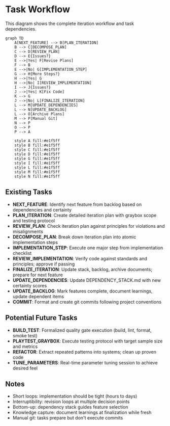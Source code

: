 # Task Workflow

This diagram shows the complete iteration workflow and task dependencies.

```mermaid
graph TD
    A[NEXT_FEATURE] --> B[PLAN_ITERATION]
    B --> C[DECOMPOSE_PLAN]
    C --> D[REVIEW_PLAN]
    D --> E{Issues?}
    E -->|Yes| F[Revise Plans]
    F --> B
    E -->|No| G[IMPLEMENTATION_STEP]
    G --> H{More Steps?}
    H -->|Yes| G
    H -->|No| I[REVIEW_IMPLEMENTATION]
    I --> J{Issues?}
    J -->|Yes| K[Fix Code]
    K --> G
    J -->|No| L[FINALIZE_ITERATION]
    L --> M[UPDATE_DEPENDENCIES]
    L --> N[UPDATE_BACKLOG]
    L --> O[Archive Plans]
    M --> P[Manual Git]
    N --> P
    O --> P
    P --> A
    
    style A fill:#e1f5ff
    style B fill:#e1f5ff
    style C fill:#e1f5ff
    style D fill:#e1f5ff
    style G fill:#e1f5ff
    style I fill:#e1f5ff
    style L fill:#e1f5ff
    style M fill:#e1f5ff
    style N fill:#e1f5ff
```

## Existing Tasks

- **NEXT_FEATURE**: Identify next feature from backlog based on dependencies and certainty
- **PLAN_ITERATION**: Create detailed iteration plan with graybox scope and testing protocol
- **REVIEW_PLAN**: Check iteration plan against principles for violations and misalignments
- **DECOMPOSE_PLAN**: Break down iteration plan into atomic implementation steps
- **IMPLEMENTATION_STEP**: Execute one major step from implementation checklist
- **REVIEW_IMPLEMENTATION**: Verify code against standards and principles; approve if passing
- **FINALIZE_ITERATION**: Update stack, backlog, archive documents; prepare for next feature
- **UPDATE_DEPENDENCIES**: Update DEPENDENCY_STACK.md with new certainty scores
- **UPDATE_BACKLOG**: Mark features complete, document learnings, update dependent items
- **COMMIT**: Format and create git commits following project conventions

## Potential Future Tasks

- **BUILD_TEST**: Formalized quality gate execution (build, lint, format, smoke test)
- **PLAYTEST_GRAYBOX**: Execute testing protocol with target sample size and metrics
- **REFACTOR**: Extract repeated patterns into systems; clean up proven code
- **TUNE_PARAMETERS**: Real-time parameter tuning session to achieve desired feel

## Notes

- Short loops: implementation should be tight (hours to days)
- Interruptibility: revision loops at multiple decision points
- Bottom-up: dependency stack guides feature selection
- Knowledge capture: document learnings at finalization while fresh
- Manual git: tasks prepare but don't execute commits

